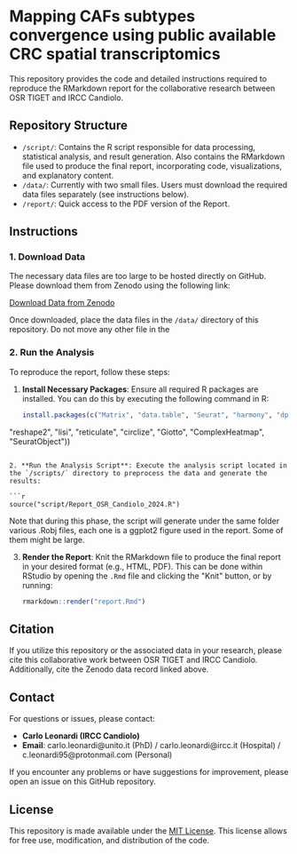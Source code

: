 # Mapping CAFs subtypes convergence using public available CRC spatial transcriptomics

This repository provides the code and detailed instructions required to reproduce the RMarkdown report for the collaborative research between OSR TIGET and IRCC Candiolo.

## Repository Structure

- `/script/`: Contains the R script responsible for data processing, statistical analysis, and result generation. Also contains the RMarkdown file used to produce the final report, incorporating code, visualizations, and explanatory content. 
- `/data/`: Currently with two small files. Users must download the required data files separately (see instructions below).
- `/report/`: Quick access to the PDF version of the Report.

## Instructions

### 1. Download Data

The necessary data files are too large to be hosted directly on GitHub. Please download them from Zenodo using the following link:

[Download Data from Zenodo](https://zenodo.org/records/13922930)

Once downloaded, place the data files in the `/data/` directory of this repository. Do not move any other file in the 

### 2. Run the Analysis

To reproduce the report, follow these steps:

1. **Install Necessary Packages**: Ensure all required R packages are installed. You can do this by executing the following command in R:

   ```r
   install.packages(c("Matrix", "data.table", "Seurat", "harmony", "dplyr", "tidyr", "ggplot2", 
  "reshape2", "lisi", "reticulate", "circlize", "Giotto", "ComplexHeatmap", "SeuratObject"))
   ```

2. **Run the Analysis Script**: Execute the analysis script located in the `/scripts/` directory to preprocess the data and generate the results:

   ```r
   source("script/Report_OSR_Candiolo_2024.R")
   ```

   Note that during this phase, the script will generate under the same folder various .Robj files, each one is a ggplot2 figure used in the report. Some of them might be large. 

3. **Render the Report**: Knit the RMarkdown file to produce the final report in your desired format (e.g., HTML, PDF). This can be done within RStudio by opening the `.Rmd` file and clicking the "Knit" button, or by running:

   ```r
   rmarkdown::render("report.Rmd")
   ```

## Citation

If you utilize this repository or the associated data in your research, please cite this collaborative work between OSR TIGET and IRCC Candiolo. Additionally, cite the Zenodo data record linked above.

## Contact

For questions or issues, please contact:

- **Carlo Leonardi (IRCC Candiolo)**
- **Email**: carlo.leonardi\@unito.it (PhD) / carlo.leonardi\@ircc.it (Hospital) / c.leonardi95\@protonmail.com (Personal)

If you encounter any problems or have suggestions for improvement, please open an issue on this GitHub repository.

## License

This repository is made available under the [MIT License](LICENSE). This license allows for free use, modification, and distribution of the code.
